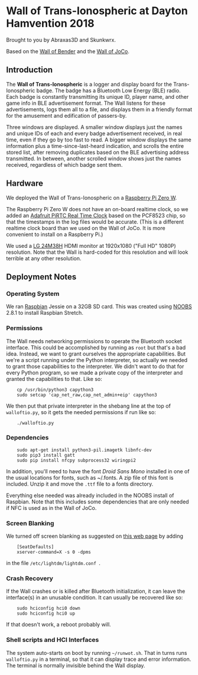 # Wall of Trans-Ionospheric at Dayton Hamvention 2018

Brought to you by Abraxas3D and Skunkwrx.

Based on the [Wall of Bender](https://github.com/MustBeArt/wallofbender)
and the [Wall of JoCo](https://github.com/MustBeArt/wallofjoco).

## Introduction

The **Wall of Trans-Ionospheric** is a logger and display board for the 
Trans-Ionospheric badge. The badge has a Bluetooth Low Energy (BLE) 
radio. Each badge is constantly transmitting its unique ID, player 
name, and other game info in BLE advertisement format. The Wall listens 
for these advertisements, logs them all to a file, and displays them in 
a friendly format for the amusement and edification of passers-by.

Three windows are displayed. A smaller window displays just the names and
unique IDs of each and every badge advertisement received, in real time,
even if they go by too fast to read. A bigger window displays the same
information plus a time-since-last-heard indication, and scrolls
the entire stored list, after removing duplicates based on the BLE
advertising address transmitted. In between, another scrolled
window shows just the names received, regardless of which badge sent them.

## Hardware

We deployed the Wall of Trans-Ionospheric on a
[Raspberry Pi Zero W](https://www.raspberrypi.org/products/raspberry-pi-zero-w/).

The Raspberry Pi Zero W does not have an on-board realtime clock, so we 
added an [Adafruit PiRTC Real Time Clock](https://www.adafruit.com/product/3386)
based on the PCF8523 chip, so that the timestamps in the log files 
would be accurate. (This is a different realtime clock board than we
used on the Wall of JoCo. It is more convenient to install on a
Raspberry Pi.)

We used a [LG 24M38H](http://www.lg.com/us/monitors/lg-24M38H-B-led-monitor)
HDMI monitor at 1920x1080 ("Full HD" 1080P) resolution. Note that the Wall
is hard-coded for this resolution and will look terrible at any other 
resolution.

## Deployment Notes

### Operating System

We ran [Raspbian](http://raspbian.org) Jessie on a 32GB SD card. This 
was created using
[NOOBS](https://www.raspberrypi.org/blog/introducing-noobs/) 2.8.1 to 
install Raspbian Stretch.

### Permissions

The Wall needs networking permissions to operate the Bluetooth socket
interface. This could be accomplished by running as `root` but that's a
bad idea. Instead, we want to grant ourselves the appropriate capabilities.
But we're a script running under the Python interpreter, so actually we
needed to grant those capabilities to the interpreter. We didn't want to do
that for every Python program, so we made a private copy of the interpreter
and granted the capabilities to that. Like so:

```
	cp /usr/bin/python3 capython3
	sudo setcap 'cap_net_raw,cap_net_admin+eip' capython3
```

We then put that private interpreter in the shebang line at the top of
`walloftio.py`, so it gets the needed permissions if run like so:

```
	./walloftio.py
```

### Dependencies

```
	sudo apt-get install python3-pil.imagetk libnfc-dev
	sudo pip3 install gatt
	sudo pip install nfcpy subprocess32 wiringpi2
```

In addition, you'll need to have the font *Droid Sans Mono* installed
in one of the usual locations for fonts, such as ~/.fonts. A zip file
of this font is included. Unzip it and move the `.ttf` file to a fonts
directory.

Everything else needed was already included in the NOOBS install of
Raspbian. Note that this includes some dependencies that are only
needed if NFC is used as in the Wall of JoCo.

### Screen Blanking

We turned off screen blanking as suggested on
[this web page](http://www.geeks3d.com/hacklab/20160108/how-to-disable-the-blank-screen-on-raspberry-pi-raspbian/)
by adding

```
    [SeatDefaults]
    xserver-command=X -s 0 -dpms
```

in the file `/etc/lightdm/lightdm.conf `.

### Crash Recovery

If the Wall crashes or is killed after Bluetooth initialization, it can 
leave the interface(s) in an unusable condition. It can usually be recovered
like so:

```
	sudo hciconfig hci0 down
	sudo hciconfig hci0 up
```

If that doesn't work, a reboot probably will.

### Shell scripts and HCI Interfaces

The system auto-starts on boot by running `~/runwot.sh`. That in turns runs
`walloftio.py` in a terminal, so that it can display trace and error
information. The terminal is normally invisible behind the Wall display.

